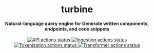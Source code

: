 <h1 align="center">turbine</h1>
<div align="center">
 <strong>
   Natural-language query engine for Generate written components, endpoints, and code snippets
 </strong>
</div>

<br />

<div align="center">
  <!-- API Actions -->
  <a href="https://github.com/GenerateNU/turbine/actions/workflows/api.yml">
    <img src="https://github.com/GenerateNU/turbine/actions/workflows/api.yml/badge.svg"
      alt="API actions status" />
  </a>
  <!-- Ingestion Actions -->
  <a href="https://github.com/GenerateNU/turbine/actions/workflows/ingestion.yml">
    <img src="https://github.com/GenerateNU/turbine/actions/workflows/ingestion.yml/badge.svg"
      alt="Ingestion actions status" />
  </a>
  <!-- Tokenization Actions -->
  <a href="https://github.com/GenerateNU/turbine/actions/workflows/tokenization.yml">
    <img src="https://github.com/GenerateNU/turbine/actions/workflows/tokenization.yml/badge.svg"
      alt="Tokenization actions status" />
  </a>
  <!-- Transformer Actions -->
  <a href="https://github.com/GenerateNU/turbine/actions/workflows/transformer.yml">
    <img src="https://github.com/GenerateNU/turbine/actions/workflows/transformer.yml/badge.svg"
      alt="Transformer actions status" />
  </a>
</div>
